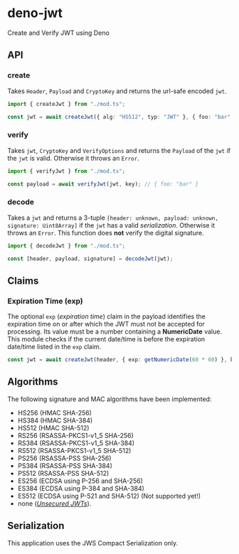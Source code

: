 # deno-jwt

Create and Verify JWT using Deno

## API

### create

Takes `Header`, `Payload` and `CryptoKey` and returns the url-safe encoded
`jwt`.

```typescript
import { createJwt } from "./mod.ts";

const jwt = await createJwt({ alg: "HS512", typ: "JWT" }, { foo: "bar" }, key);
```

### verify

Takes `jwt`, `CryptoKey` and `VerifyOptions` and returns the `Payload` of the
`jwt` if the `jwt` is valid. Otherwise it throws an `Error`.

```typescript
import { verifyJwt } from "./mod.ts";

const payload = await verifyJwt(jwt, key); // { foo: "bar" }
```

### decode

Takes a `jwt` and returns a 3-tuple
`[header: unknown, payload: unknown, signature: Uint8Array]` if the `jwt` has a
valid _serialization_. Otherwise it throws an `Error`. This function does
**not** verify the digital signature.

```typescript
import { decodeJwt } from "./mod.ts";

const [header, payload, signature] = decodeJwt(jwt);
```

## Claims

### Expiration Time (exp)

The optional `exp` (_expiration time_) claim in the payload identifies the
expiration time on or after which the JWT must not be accepted for processing.
Its value must be a number containing a **NumericDate** value. This module
checks if the current date/time is before the expiration date/time listed in the
`exp` claim.

```typescript
const jwt = await createJwt(header, { exp: getNumericDate(60 * 60) }, key);
```

## Algorithms

The following signature and MAC algorithms have been implemented:

- HS256 (HMAC SHA-256)
- HS384 (HMAC SHA-384)
- HS512 (HMAC SHA-512)
- RS256 (RSASSA-PKCS1-v1_5 SHA-256)
- RS384 (RSASSA-PKCS1-v1_5 SHA-384)
- RS512 (RSASSA-PKCS1-v1_5 SHA-512)
- PS256 (RSASSA-PSS SHA-256)
- PS384 (RSASSA-PSS SHA-384)
- PS512 (RSASSA-PSS SHA-512)
- ES256 (ECDSA using P-256 and SHA-256)
- ES384 (ECDSA using P-384 and SHA-384)
- ES512 (ECDSA using P-521 and SHA-512) (Not supported yet!)
- none ([_Unsecured JWTs_](https://tools.ietf.org/html/rfc7519#section-6)).

## Serialization

This application uses the JWS Compact Serialization only.